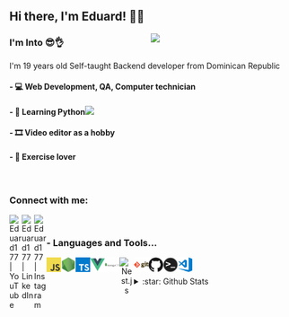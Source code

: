 ## Hi there, I'm Eduard! 🐱‍👤

<img align="right" width="50%" src="https://media1.giphy.com/media/xT9IgzoKnwFNmISR8I/giphy.gif?cid=ecf05e474p51mchtkhk7ldb6mrd5e64wk1q2klbxwkl8ctbw&rid=giphy.gif">

### I'm Into 😎👌

I'm 19 years old Self-taught Backend developer from Dominican Republic 

#### - 💻 Web Development, QA, Computer technician

#### - 🥀 Learning Python<code><img height="20" src="https://upload.wikimedia.org/wikipedia/commons/c/c3/Python-logo-notext.svg"></code>

#### - 🎞 Video editor as a hobby

#### - 💪 Exercise lover


<br />


### Connect with me:
[<img align="left" alt="Eduard177 | YouTube" width="22px" src="https://cdn.jsdelivr.net/npm/simple-icons@v3/icons/youtube.svg" />][youtube]
[<img align="left" alt="Eduard177 | LinkedIn" width="22px" src="https://cdn.jsdelivr.net/npm/simple-icons@v3/icons/linkedin.svg" />][linkedin]
[<img align="left" alt="Eduard177 | Instagram" width="22px" src="https://cdn.jsdelivr.net/npm/simple-icons@v3/icons/instagram.svg" />][instagram]
<br />

### - Languages and Tools...

<p align="center">
<img align="left" alt="JavaScript" width="26px" src="https://raw.githubusercontent.com/github/explore/80688e429a7d4ef2fca1e82350fe8e3517d3494d/topics/javascript/javascript.png" />
<img align="left" alt="Node.js" width="26px" src="https://raw.githubusercontent.com/github/explore/80688e429a7d4ef2fca1e82350fe8e3517d3494d/topics/nodejs/nodejs.png" />
<img align="left" alt="Typescript" width="26px" src="https://raw.githubusercontent.com/github/explore/80688e429a7d4ef2fca1e82350fe8e3517d3494d/topics/typescript/typescript.png" />
<img align="left" alt="Vue" width="26px" src="https://raw.githubusercontent.com/github/explore/80688e429a7d4ef2fca1e82350fe8e3517d3494d/topics/vue/vue.png" />
<img align="left" alt="MongoDB" width="26px" src="https://raw.githubusercontent.com/github/explore/80688e429a7d4ef2fca1e82350fe8e3517d3494d/topics/mongodb/mongodb.png" />
<img align="left" alt="Nest.js" width="26px" src="https://cdn.icon-icons.com/icons2/2107/PNG/512/file_type_nestjs_icon_130355.png" />
<img align="left" alt="Git" width="26px" src="https://raw.githubusercontent.com/github/explore/80688e429a7d4ef2fca1e82350fe8e3517d3494d/topics/git/git.png" />
<img align="left" alt="GitHub" width="26px" src="https://raw.githubusercontent.com/github/explore/78df643247d429f6cc873026c0622819ad797942/topics/github/github.png" />
<img align="left" alt="Terminal" width="26px" src="https://raw.githubusercontent.com/github/explore/80688e429a7d4ef2fca1e82350fe8e3517d3494d/topics/terminal/terminal.png" />
<img align="left" alt="Visual Studio Code" width="26px" src="https://raw.githubusercontent.com/github/explore/80688e429a7d4ef2fca1e82350fe8e3517d3494d/topics/visual-studio-code/visual-studio-code.png" />
</p>

<br />
<br />

<details>
  <summary>:star: Github Stats</summary>

  <img align="left" alt="codeSTACKr's Github Stats" src="https://github-readme-stats.vercel.app/api?username=Eduard177&show_icons=true&theme=radical" />

</details>


[youtube]: https://www.youtube.com/channel/UC1SDlpL7Z4VSyLh9LuLczXw?view_as=subscriber
[instagram]: https://instagram.com/eduardpichardoo
[linkedin]: https://www.linkedin.com/in/eduard-pichardo-rochet-6a86131b5/
